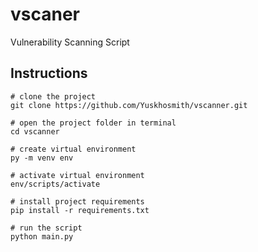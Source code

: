 # vscaner
Vulnerability Scanning Script

## Instructions
```shell
# clone the project
git clone https://github.com/Yuskhosmith/vscanner.git

# open the project folder in terminal
cd vscanner

# create virtual environment
py -m venv env

# activate virtual environment
env/scripts/activate

# install project requirements
pip install -r requirements.txt

# run the script
python main.py

```